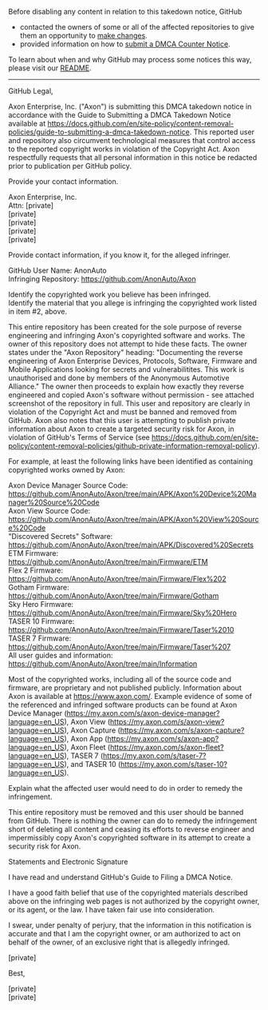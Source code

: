 Before disabling any content in relation to this takedown notice, GitHub
- contacted the owners of some or all of the affected repositories to give them an opportunity to [make changes](https://docs.github.com/en/github/site-policy/dmca-takedown-policy#a-how-does-this-actually-work).
- provided information on how to [submit a DMCA Counter Notice](https://docs.github.com/en/articles/guide-to-submitting-a-dmca-counter-notice).

To learn about when and why GitHub may process some notices this way, please visit our [README](https://github.com/github/dmca/blob/master/README.md#anatomy-of-a-takedown-notice).

---

GitHub Legal,

Axon Enterprise, Inc. ("Axon") is submitting this DMCA takedown notice in accordance with the Guide to Submitting a DMCA Takedown Notice available at https://docs.github.com/en/site-policy/content-removal-policies/guide-to-submitting-a-dmca-takedown-notice. This reported user and repository also circumvent technological measures that control access to the reported copyright works in violation of the Copyright Act. Axon respectfully requests that all personal information in this notice be redacted prior to publication per GitHub policy.

Provide your contact information.

Axon Enterprise, Inc.  
Attn: [private]  
[private]  
[private]  
[private]  
[private]  

Provide contact information, if you know it, for the alleged infringer.

GitHub User Name: AnonAuto  
Infringing Repository: https://github.com/AnonAuto/Axon

Identify the copyrighted work you believe has been infringed.  
Identify the material that you allege is infringing the copyrighted work listed in item #2, above.

This entire repository has been created for the sole purpose of reverse engineering and infringing Axon's copyrighted software and works. The owner of this repository does not attempt to hide these facts. The owner states under the "Axon Repository" heading: "Documenting the reverse engineering of Axon Enterprise Devices, Protocols, Software, Firmware and Mobile Applications looking for secrets and vulnerabilitites. This work is unauthorised and done by members of the Anonymous Automotive Alliance." The owner then proceeds to explain how exactly they reverse engineered and copied Axon's software without permission - see attached screenshot of the repository in full. This user and repository are clearly in violation of the Copyright Act and must be banned and removed from GitHub. Axon also notes that this user is attempting to publish private information about Axon to create a targeted security risk for Axon, in violation of GitHub's Terms of Service (see https://docs.github.com/en/site-policy/content-removal-policies/github-private-information-removal-policy).

For example, at least the following links have been identified as containing copyrighted works owned by Axon:

Axon Device Manager Source Code: https://github.com/AnonAuto/Axon/tree/main/APK/Axon%20Device%20Manager%20Source%20Code  
Axon View Source Code: https://github.com/AnonAuto/Axon/tree/main/APK/Axon%20View%20Source%20Code  
"Discovered Secrets" Software: https://github.com/AnonAuto/Axon/tree/main/APK/Discovered%20Secrets  
ETM Firmware: https://github.com/AnonAuto/Axon/tree/main/Firmware/ETM  
Flex 2 Firmware: https://github.com/AnonAuto/Axon/tree/main/Firmware/Flex%202  
Gotham Firmware: https://github.com/AnonAuto/Axon/tree/main/Firmware/Gotham  
Sky Hero Firmware: https://github.com/AnonAuto/Axon/tree/main/Firmware/Sky%20Hero  
TASER 10 Firmware: https://github.com/AnonAuto/Axon/tree/main/Firmware/Taser%2010  
TASER 7 Firmware: https://github.com/AnonAuto/Axon/tree/main/Firmware/Taser%207  
All user guides and information: https://github.com/AnonAuto/Axon/tree/main/Information

Most of the copyrighted works, including all of the source code and firmware, are proprietary and not published publicly. Information about Axon is available at https://www.axon.com/. Example evidence of some of the referenced and infringed software products can be found at Axon Device Manager (https://my.axon.com/s/axon-device-manager?language=en_US), Axon View (https://my.axon.com/s/axon-view?language=en_US), Axon Capture (https://my.axon.com/s/axon-capture?language=en_US), Axon App (https://my.axon.com/s/axon-app?language=en_US), Axon Fleet (https://my.axon.com/s/axon-fleet?language=en_US), TASER 7 (https://my.axon.com/s/taser-7?language=en_US), and TASER 10 (https://my.axon.com/s/taser-10?language=en_US).

Explain what the affected user would need to do in order to remedy the infringement.

This entire repository must be removed and this user should be banned from GitHub. There is nothing the owner can do to remedy the infringement short of deleting all content and ceasing its efforts to reverse engineer and impermissibly copy Axon's copyrighted software in its attempt to create a security risk for Axon.

Statements and Electronic Signature

I have read and understand GitHub's Guide to Filing a DMCA Notice.

I have a good faith belief that use of the copyrighted materials described above on the infringing web pages is not authorized by the copyright owner, or its agent, or the law. I have taken fair use into consideration.

I swear, under penalty of perjury, that the information in this notification is accurate and that I am the copyright owner, or am authorized to act on behalf of the owner, of an exclusive right that is allegedly infringed.

[private]

Best,

[private]  
[private]  

